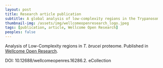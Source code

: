 ```yaml
---
layout: post
title: Research article publication
subtitle: A global analysis of low-complexity regions in the Trypanosoma brucei proteome reveals enrichment in the C-terminus of nucleic acid binding proteins providing potential targets of phosphorylation
thumbnail-img: /assets/img/wellcomeopenresearch_logo.jpeg
tags: [publication, article, Wellcome Open Research]
peoples: false
---
```


Analysis of Low-Complexity regions in *T. brucei* proteome. Published in [Wellcome Open Research](https://wellcomeopenresearch.org/articles/5-219/v2).

DOI: 10.12688/wellcomeopenres.16286.2. eCollection
